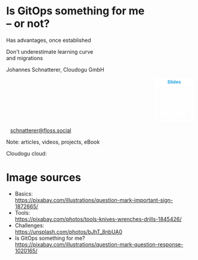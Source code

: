 <!-- .slide: style="color: #5b5a5a" class="floatRight"-->
<!-- .slide: data-background-image="images/question-mark-g8640ed2c2_1920.jpg" data-background-size="45%" data-background-color="white" data-background-position="left" -->

# Is GitOps something for me<br/> – or not? <!-- .element: style="color: #5b5a5a; font-size: 130%"  class="floatRight" -->

<div class="floatRight" >
<p class="fragment"><i class="fas fa-plus"></i> Has advantages, once established </p>
<p class="fragment"><i class="fas fa-minus"></i> Don't underestimate learning curve <br/>and migrations </p>
</div>



<!-- .slide: data-background-image="images/cloudogu-background.jpg"  -->
<!-- .slide: data-background-color="#165D84"  -->
<!-- .slide: id="last" -->
<!-- .slide: style="text-align: center !important;"  -->

<p>Johannes Schnatterer, Cloudogu GmbH</p>

<a href="https://cloudogu.github.io/gitops-talks">
    <!-- Created with https://qrgenerator.org/, with text added manually at the emd -->
    <svg xmlns="http://www.w3.org/2000/svg" xmlns:xlink="http://www.w3.org/1999/xlink" xml:space="preserve" width="20%" viewBox="0 0 990 1155" style="margin-left: 400px">
<g transform="scale(41.25)" fill="#ffffff"><path d="M1.3,28L22.6,28c0.7,0,1.3-0.6,1.3-1.3L24,1.4c0-0.7-0.6-1.3-1.3-1.3L1.4,0C0.7,0,0.1,0.6,0,1.3L0,26.6 C-0.1,27.4,0.5,28,1.3,28z M1,6c0-0.6,0.5-1,1-1L22,5c0.6,0,1,0.5,1,1L23,26c0,0.6-0.5,1-1,1L2,27c-0.6,0-1-0.5-1-1L1,6z"/></g>
    <g transform="translate(0,165)" fill="#ffffff">
<g transform="translate(291,99) scale(4.12)"><rect width="6" height="6"/></g>
        <g transform="translate(315,99) scale(4.12s)"><rect width="6" height="6"/></g>
        <g transform="translate(387,99) scale(4.12)"><rect width="6" height="6"/></g>
        <g transform="translate(459,99) scale(4.12)"><rect width="6" height="6"/></g>
        <g transform="translate(507,99) scale(4.12)"><rect width="6" height="6"/></g>
        <g transform="translate(555,99) scale(4.12)"><rect width="6" height="6"/></g>
        <g transform="translate(579,99) scale(4.12)"><rect width="6" height="6"/></g>
        <g transform="translate(651,99) scale(4.12)"><rect width="6" height="6"/></g>
        <g transform="translate(363,123) scale(4.12)"><rect width="6" height="6"/></g>
        <g transform="translate(387,123) scale(4.12)"><rect width="6" height="6"/></g>
        <g transform="translate(483,123) scale(4.12)"><rect width="6" height="6"/></g>
        <g transform="translate(507,123) scale(4.12)"><rect width="6" height="6"/></g>
        <g transform="translate(603,123) scale(4.12)"><rect width="6" height="6"/></g>
        <g transform="translate(627,123) scale(4.12)"><rect width="6" height="6"/></g>
        <g transform="translate(675,123) scale(4.12)"><rect width="6" height="6"/></g>
        <g transform="translate(315,147) scale(4.12)"><rect width="6" height="6"/></g>
        <g transform="translate(339,147) scale(4.12)"><rect width="6" height="6"/></g>
        <g transform="translate(363,147) scale(4.12)"><rect width="6" height="6"/></g>
        <g transform="translate(387,147) scale(4.12)"><rect width="6" height="6"/></g>
        <g transform="translate(435,147) scale(4.12)"><rect width="6" height="6"/></g>
        <g transform="translate(483,147) scale(4.12)"><rect width="6" height="6"/></g>
        <g transform="translate(507,147) scale(4.12)"><rect width="6" height="6"/></g>
        <g transform="translate(531,147) scale(4.12)"><rect width="6" height="6"/></g>
        <g transform="translate(603,147) scale(4.12)"><rect width="6" height="6"/></g>
        <g transform="translate(315,171) scale(4.12)"><rect width="6" height="6"/></g>
        <g transform="translate(411,171) scale(4.12)"><rect width="6" height="6"/></g>
        <g transform="translate(435,171) scale(4.12)"><rect width="6" height="6"/></g>
        <g transform="translate(483,171) scale(4.12)"><rect width="6" height="6"/></g>
        <g transform="translate(555,171) scale(4.12)"><rect width="6" height="6"/></g>
        <g transform="translate(579,171) scale(4.12)"><rect width="6" height="6"/></g>
        <g transform="translate(627,171) scale(4.12)"><rect width="6" height="6"/></g>
        <g transform="translate(675,171) scale(4.12)"><rect width="6" height="6"/></g>
        <g transform="translate(291,195) scale(4.12)"><rect width="6" height="6"/></g>
        <g transform="translate(363,195) scale(4.12)"><rect width="6" height="6"/></g>
        <g transform="translate(411,195) scale(4.12)"><rect width="6" height="6"/></g>
        <g transform="translate(483,195) scale(4.12)"><rect width="6" height="6"/></g>
        <g transform="translate(531,195) scale(4.12)"><rect width="6" height="6"/></g>
        <g transform="translate(651,195) scale(4.12)"><rect width="6" height="6"/></g>
        <g transform="translate(291,219) scale(4.12)"><rect width="6" height="6"/></g>
        <g transform="translate(363,219) scale(4.12)"><rect width="6" height="6"/></g>
        <g transform="translate(387,219) scale(4.12)"><rect width="6" height="6"/></g>
        <g transform="translate(459,219) scale(4.12)"><rect width="6" height="6"/></g>
        <g transform="translate(579,219) scale(4.12)"><rect width="6" height="6"/></g>
        <g transform="translate(627,219) scale(4.12)"><rect width="6" height="6"/></g>
        <g transform="translate(291,243) scale(4.12)"><rect width="6" height="6"/></g>
        <g transform="translate(339,243) scale(4.12)"><rect width="6" height="6"/></g>
        <g transform="translate(387,243) scale(4.12)"><rect width="6" height="6"/></g>
        <g transform="translate(435,243) scale(4.12)"><rect width="6" height="6"/></g>
        <g transform="translate(483,243) scale(4.12)"><rect width="6" height="6"/></g>
        <g transform="translate(531,243) scale(4.12)"><rect width="6" height="6"/></g>
        <g transform="translate(579,243) scale(4.12)"><rect width="6" height="6"/></g>
        <g transform="translate(627,243) scale(4.12)"><rect width="6" height="6"/></g>
        <g transform="translate(675,243) scale(4.12)"><rect width="6" height="6"/></g>
        <g transform="translate(315,267) scale(4.12)"><rect width="6" height="6"/></g>
        <g transform="translate(363,267) scale(4.12)"><rect width="6" height="6"/></g>
        <g transform="translate(411,267) scale(4.12)"><rect width="6" height="6"/></g>
        <g transform="translate(435,267) scale(4.12)"><rect width="6" height="6"/></g>
        <g transform="translate(459,267) scale(4.12)"><rect width="6" height="6"/></g>
        <g transform="translate(483,267) scale(4.12)"><rect width="6" height="6"/></g>
        <g transform="translate(603,267) scale(4.12)"><rect width="6" height="6"/></g>
        <g transform="translate(627,267) scale(4.12)"><rect width="6" height="6"/></g>
        <g transform="translate(675,267) scale(4.12)"><rect width="6" height="6"/></g>
        <g transform="translate(123,291) scale(4.12)"><rect width="6" height="6"/></g>
        <g transform="translate(147,291) scale(4.12)"><rect width="6" height="6"/></g>
        <g transform="translate(171,291) scale(4.12)"><rect width="6" height="6"/></g>
        <g transform="translate(195,291) scale(4.12)"><rect width="6" height="6"/></g>
        <g transform="translate(219,291) scale(4.12)"><rect width="6" height="6"/></g>
        <g transform="translate(243,291) scale(4.12)"><rect width="6" height="6"/></g>
        <g transform="translate(267,291) scale(4.12)"><rect width="6" height="6"/></g>
        <g transform="translate(315,291) scale(4.12)"><rect width="6" height="6"/></g>
        <g transform="translate(387,291) scale(4.12)"><rect width="6" height="6"/></g>
        <g transform="translate(411,291) scale(4.12)"><rect width="6" height="6"/></g>
        <g transform="translate(435,291) scale(4.12)"><rect width="6" height="6"/></g>
        <g transform="translate(483,291) scale(4.12)"><rect width="6" height="6"/></g>
        <g transform="translate(507,291) scale(4.12)"><rect width="6" height="6"/></g>
        <g transform="translate(627,291) scale(4.12)"><rect width="6" height="6"/></g>
        <g transform="translate(675,291) scale(4.12)"><rect width="6" height="6"/></g>
        <g transform="translate(747,291) scale(4.12)"><rect width="6" height="6"/></g>
        <g transform="translate(771,291) scale(4.12)"><rect width="6" height="6"/></g>
        <g transform="translate(867,291) scale(4.12)"><rect width="6" height="6"/></g>
        <g transform="translate(123,315) scale(4.12)"><rect width="6" height="6"/></g>
        <g transform="translate(195,315) scale(4.12)"><rect width="6" height="6"/></g>
        <g transform="translate(267,315) scale(4.12)"><rect width="6" height="6"/></g>
        <g transform="translate(339,315) scale(4.12)"><rect width="6" height="6"/></g>
        <g transform="translate(459,315) scale(4.12)"><rect width="6" height="6"/></g>
        <g transform="translate(483,315) scale(4.12)"><rect width="6" height="6"/></g>
        <g transform="translate(531,315) scale(4.12)"><rect width="6" height="6"/></g>
        <g transform="translate(555,315) scale(4.12)"><rect width="6" height="6"/></g>
        <g transform="translate(579,315) scale(4.12)"><rect width="6" height="6"/></g>
        <g transform="translate(651,315) scale(4.12)"><rect width="6" height="6"/></g>
        <g transform="translate(723,315) scale(4.12)"><rect width="6" height="6"/></g>
        <g transform="translate(747,315) scale(4.12)"><rect width="6" height="6"/></g>
        <g transform="translate(795,315) scale(4.12)"><rect width="6" height="6"/></g>
        <g transform="translate(819,315) scale(4.12)"><rect width="6" height="6"/></g>
        <g transform="translate(867,315) scale(4.12)"><rect width="6" height="6"/></g>
        <g transform="translate(123,339) scale(4.12)"><rect width="6" height="6"/></g>
        <g transform="translate(243,339) scale(4.12)"><rect width="6" height="6"/></g>
        <g transform="translate(267,339) scale(4.12)"><rect width="6" height="6"/></g>
        <g transform="translate(291,339) scale(4.12)"><rect width="6" height="6"/></g>
        <g transform="translate(315,339) scale(4.12)"><rect width="6" height="6"/></g>
        <g transform="translate(363,339) scale(4.12)"><rect width="6" height="6"/></g>
        <g transform="translate(387,339) scale(4.12)"><rect width="6" height="6"/></g>
        <g transform="translate(411,339) scale(4.12)"><rect width="6" height="6"/></g>
        <g transform="translate(483,339) scale(4.12)"><rect width="6" height="6"/></g>
        <g transform="translate(531,339) scale(4.12)"><rect width="6" height="6"/></g>
        <g transform="translate(699,339) scale(4.12)"><rect width="6" height="6"/></g>
        <g transform="translate(723,339) scale(4.12)"><rect width="6" height="6"/></g>
        <g transform="translate(771,339) scale(4.12)"><rect width="6" height="6"/></g>
        <g transform="translate(819,339) scale(4.12)"><rect width="6" height="6"/></g>
        <g transform="translate(843,339) scale(4.12)"><rect width="6" height="6"/></g>
        <g transform="translate(99,363) scale(4.12)"><rect width="6" height="6"/></g>
        <g transform="translate(123,363) scale(4.12)"><rect width="6" height="6"/></g>
        <g transform="translate(147,363) scale(4.12)"><rect width="6" height="6"/></g>
        <g transform="translate(171,363) scale(4.12)"><rect width="6" height="6"/></g>
        <g transform="translate(195,363) scale(4.12)"><rect width="6" height="6"/></g>
        <g transform="translate(363,363) scale(4.12)"><rect width="6" height="6"/></g>
        <g transform="translate(387,363) scale(4.12)"><rect width="6" height="6"/></g>
        <g transform="translate(435,363) scale(4.12)"><rect width="6" height="6"/></g>
        <g transform="translate(483,363) scale(4.12)"><rect width="6" height="6"/></g>
        <g transform="translate(579,363) scale(4.12)"><rect width="6" height="6"/></g>
        <g transform="translate(603,363) scale(4.12)"><rect width="6" height="6"/></g>
        <g transform="translate(627,363) scale(4.12)"><rect width="6" height="6"/></g>
        <g transform="translate(699,363) scale(4.12)"><rect width="6" height="6"/></g>
        <g transform="translate(723,363) scale(4.12)"><rect width="6" height="6"/></g>
        <g transform="translate(771,363) scale(4.12)"><rect width="6" height="6"/></g>
        <g transform="translate(795,363) scale(4.12)"><rect width="6" height="6"/></g>
        <g transform="translate(819,363) scale(4.12)"><rect width="6" height="6"/></g>
        <g transform="translate(843,363) scale(4.12)"><rect width="6" height="6"/></g>
        <g transform="translate(99,387) scale(4.12)"><rect width="6" height="6"/></g>
        <g transform="translate(243,387) scale(4.12)"><rect width="6" height="6"/></g>
        <g transform="translate(267,387) scale(4.12)"><rect width="6" height="6"/></g>
        <g transform="translate(339,387) scale(4.12)"><rect width="6" height="6"/></g>
        <g transform="translate(387,387) scale(4.12)"><rect width="6" height="6"/></g>
        <g transform="translate(531,387) scale(4.12)"><rect width="6" height="6"/></g>
        <g transform="translate(627,387) scale(4.12)"><rect width="6" height="6"/></g>
        <g transform="translate(675,387) scale(4.12)"><rect width="6" height="6"/></g>
        <g transform="translate(699,387) scale(4.12)"><rect width="6" height="6"/></g>
        <g transform="translate(747,387) scale(4.12)"><rect width="6" height="6"/></g>
        <g transform="translate(771,387) scale(4.12)"><rect width="6" height="6"/></g>
        <g transform="translate(795,387) scale(4.12)"><rect width="6" height="6"/></g>
        <g transform="translate(867,387) scale(4.12)"><rect width="6" height="6"/></g>
        <g transform="translate(147,411) scale(4.12)"><rect width="6" height="6"/></g>
        <g transform="translate(171,411) scale(4.12)"><rect width="6" height="6"/></g>
        <g transform="translate(267,411) scale(4.12)"><rect width="6" height="6"/></g>
        <g transform="translate(291,411) scale(4.12)"><rect width="6" height="6"/></g>
        <g transform="translate(339,411) scale(4.12)"><rect width="6" height="6"/></g>
        <g transform="translate(387,411) scale(4.12)"><rect width="6" height="6"/></g>
        <g transform="translate(411,411) scale(4.12)"><rect width="6" height="6"/></g>
        <g transform="translate(507,411) scale(4.12)"><rect width="6" height="6"/></g>
        <g transform="translate(579,411) scale(4.12)"><rect width="6" height="6"/></g>
        <g transform="translate(603,411) scale(4.12)"><rect width="6" height="6"/></g>
        <g transform="translate(627,411) scale(4.12)"><rect width="6" height="6"/></g>
        <g transform="translate(651,411) scale(4.12)"><rect width="6" height="6"/></g>
        <g transform="translate(699,411) scale(4.12)"><rect width="6" height="6"/></g>
        <g transform="translate(723,411) scale(4.12)"><rect width="6" height="6"/></g>
        <g transform="translate(795,411) scale(4.12)"><rect width="6" height="6"/></g>
        <g transform="translate(843,411) scale(4.12)"><rect width="6" height="6"/></g>
        <g transform="translate(867,411) scale(4.12)"><rect width="6" height="6"/></g>
        <g transform="translate(171,435) scale(4.12)"><rect width="6" height="6"/></g>
        <g transform="translate(195,435) scale(4.12)"><rect width="6" height="6"/></g>
        <g transform="translate(219,435) scale(4.12)"><rect width="6" height="6"/></g>
        <g transform="translate(243,435) scale(4.12)"><rect width="6" height="6"/></g>
        <g transform="translate(267,435) scale(4.12)"><rect width="6" height="6"/></g>
        <g transform="translate(291,435) scale(4.12)"><rect width="6" height="6"/></g>
        <g transform="translate(315,435) scale(4.12)"><rect width="6" height="6"/></g>
        <g transform="translate(363,435) scale(4.12)"><rect width="6" height="6"/></g>
        <g transform="translate(387,435) scale(4.12)"><rect width="6" height="6"/></g>
        <g transform="translate(411,435) scale(4.12)"><rect width="6" height="6"/></g>
        <g transform="translate(435,435) scale(4.12)"><rect width="6" height="6"/></g>
        <g transform="translate(459,435) scale(4.12)"><rect width="6" height="6"/></g>
        <g transform="translate(555,435) scale(4.12)"><rect width="6" height="6"/></g>
        <g transform="translate(627,435) scale(4.12)"><rect width="6" height="6"/></g>
        <g transform="translate(675,435) scale(4.12)"><rect width="6" height="6"/></g>
        <g transform="translate(699,435) scale(4.12)"><rect width="6" height="6"/></g>
        <g transform="translate(723,435) scale(4.12)"><rect width="6" height="6"/></g>
        <g transform="translate(747,435) scale(4.12)"><rect width="6" height="6"/></g>
        <g transform="translate(795,435) scale(4.12)"><rect width="6" height="6"/></g>
        <g transform="translate(843,435) scale(4.12)"><rect width="6" height="6"/></g>
        <g transform="translate(147,459) scale(4.12)"><rect width="6" height="6"/></g>
        <g transform="translate(291,459) scale(4.12)"><rect width="6" height="6"/></g>
        <g transform="translate(339,459) scale(4.12)"><rect width="6" height="6"/></g>
        <g transform="translate(459,459) scale(4.12)"><rect width="6" height="6"/></g>
        <g transform="translate(507,459) scale(4.12)"><rect width="6" height="6"/></g>
        <g transform="translate(531,459) scale(4.12)"><rect width="6" height="6"/></g>
        <g transform="translate(555,459) scale(4.12)"><rect width="6" height="6"/></g>
        <g transform="translate(579,459) scale(4.12)"><rect width="6" height="6"/></g>
        <g transform="translate(603,459) scale(4.12)"><rect width="6" height="6"/></g>
        <g transform="translate(627,459) scale(4.12)"><rect width="6" height="6"/></g>
        <g transform="translate(699,459) scale(4.12)"><rect width="6" height="6"/></g>
        <g transform="translate(723,459) scale(4.12)"><rect width="6" height="6"/></g>
        <g transform="translate(819,459) scale(4.12)"><rect width="6" height="6"/></g>
        <g transform="translate(99,483) scale(4.12)"><rect width="6" height="6"/></g>
        <g transform="translate(123,483) scale(4.12)"><rect width="6" height="6"/></g>
        <g transform="translate(147,483) scale(4.12)"><rect width="6" height="6"/></g>
        <g transform="translate(171,483) scale(4.12)"><rect width="6" height="6"/></g>
        <g transform="translate(243,483) scale(4.12)"><rect width="6" height="6"/></g>
        <g transform="translate(267,483) scale(4.12)"><rect width="6" height="6"/></g>
        <g transform="translate(291,483) scale(4.12)"><rect width="6" height="6"/></g>
        <g transform="translate(435,483) scale(4.12)"><rect width="6" height="6"/></g>
        <g transform="translate(507,483) scale(4.12)"><rect width="6" height="6"/></g>
        <g transform="translate(531,483) scale(4.12)"><rect width="6" height="6"/></g>
        <g transform="translate(555,483) scale(4.12)"><rect width="6" height="6"/></g>
        <g transform="translate(579,483) scale(4.12)"><rect width="6" height="6"/></g>
        <g transform="translate(627,483) scale(4.12)"><rect width="6" height="6"/></g>
        <g transform="translate(699,483) scale(4.12)"><rect width="6" height="6"/></g>
        <g transform="translate(747,483) scale(4.12)"><rect width="6" height="6"/></g>
        <g transform="translate(771,483) scale(4.12)"><rect width="6" height="6"/></g>
        <g transform="translate(867,483) scale(4.12)"><rect width="6" height="6"/></g>
        <g transform="translate(123,507) scale(4.12)"><rect width="6" height="6"/></g>
        <g transform="translate(267,507) scale(4.12)"><rect width="6" height="6"/></g>
        <g transform="translate(291,507) scale(4.12)"><rect width="6" height="6"/></g>
        <g transform="translate(315,507) scale(4.12)"><rect width="6" height="6"/></g>
        <g transform="translate(339,507) scale(4.12)"><rect width="6" height="6"/></g>
        <g transform="translate(387,507) scale(4.12)"><rect width="6" height="6"/></g>
        <g transform="translate(411,507) scale(4.12)"><rect width="6" height="6"/></g>
        <g transform="translate(435,507) scale(4.12)"><rect width="6" height="6"/></g>
        <g transform="translate(459,507) scale(4.12)"><rect width="6" height="6"/></g>
        <g transform="translate(555,507) scale(4.12)"><rect width="6" height="6"/></g>
        <g transform="translate(579,507) scale(4.12)"><rect width="6" height="6"/></g>
        <g transform="translate(603,507) scale(4.12)"><rect width="6" height="6"/></g>
        <g transform="translate(627,507) scale(4.12)"><rect width="6" height="6"/></g>
        <g transform="translate(651,507) scale(4.12)"><rect width="6" height="6"/></g>
        <g transform="translate(723,507) scale(4.12)"><rect width="6" height="6"/></g>
        <g transform="translate(747,507) scale(4.12)"><rect width="6" height="6"/></g>
        <g transform="translate(795,507) scale(4.12)"><rect width="6" height="6"/></g>
        <g transform="translate(819,507) scale(4.12)"><rect width="6" height="6"/></g>
        <g transform="translate(867,507) scale(4.12)"><rect width="6" height="6"/></g>
        <g transform="translate(171,531) scale(4.12)"><rect width="6" height="6"/></g>
        <g transform="translate(219,531) scale(4.12)"><rect width="6" height="6"/></g>
        <g transform="translate(243,531) scale(4.12)"><rect width="6" height="6"/></g>
        <g transform="translate(267,531) scale(4.12)"><rect width="6" height="6"/></g>
        <g transform="translate(291,531) scale(4.12)"><rect width="6" height="6"/></g>
        <g transform="translate(315,531) scale(4.12)"><rect width="6" height="6"/></g>
        <g transform="translate(339,531) scale(4.12)"><rect width="6" height="6"/></g>
        <g transform="translate(363,531) scale(4.12)"><rect width="6" height="6"/></g>
        <g transform="translate(387,531) scale(4.12)"><rect width="6" height="6"/></g>
        <g transform="translate(435,531) scale(4.12)"><rect width="6" height="6"/></g>
        <g transform="translate(459,531) scale(4.12)"><rect width="6" height="6"/></g>
        <g transform="translate(483,531) scale(4.12)"><rect width="6" height="6"/></g>
        <g transform="translate(531,531) scale(4.12)"><rect width="6" height="6"/></g>
        <g transform="translate(579,531) scale(4.12)"><rect width="6" height="6"/></g>
        <g transform="translate(747,531) scale(4.12)"><rect width="6" height="6"/></g>
        <g transform="translate(771,531) scale(4.12)"><rect width="6" height="6"/></g>
        <g transform="translate(819,531) scale(4.12)"><rect width="6" height="6"/></g>
        <g transform="translate(843,531) scale(4.12)"><rect width="6" height="6"/></g>
        <g transform="translate(123,555) scale(4.12)"><rect width="6" height="6"/></g>
        <g transform="translate(267,555) scale(4.12)"><rect width="6" height="6"/></g>
        <g transform="translate(315,555) scale(4.12)"><rect width="6" height="6"/></g>
        <g transform="translate(339,555) scale(4.12)"><rect width="6" height="6"/></g>
        <g transform="translate(363,555) scale(4.12)"><rect width="6" height="6"/></g>
        <g transform="translate(387,555) scale(4.12)"><rect width="6" height="6"/></g>
        <g transform="translate(411,555) scale(4.12)"><rect width="6" height="6"/></g>
        <g transform="translate(459,555) scale(4.12)"><rect width="6" height="6"/></g>
        <g transform="translate(531,555) scale(4.12)"><rect width="6" height="6"/></g>
        <g transform="translate(603,555) scale(4.12)"><rect width="6" height="6"/></g>
        <g transform="translate(627,555) scale(4.12)"><rect width="6" height="6"/></g>
        <g transform="translate(651,555) scale(4.12)"><rect width="6" height="6"/></g>
        <g transform="translate(747,555) scale(4.12)"><rect width="6" height="6"/></g>
        <g transform="translate(771,555) scale(4.12)"><rect width="6" height="6"/></g>
        <g transform="translate(795,555) scale(4.12)"><rect width="6" height="6"/></g>
        <g transform="translate(819,555) scale(4.12)"><rect width="6" height="6"/></g>
        <g transform="translate(867,555) scale(4.12)"><rect width="6" height="6"/></g>
        <g transform="translate(123,579) scale(4.12)"><rect width="6" height="6"/></g>
        <g transform="translate(219,579) scale(4.12)"><rect width="6" height="6"/></g>
        <g transform="translate(243,579) scale(4.12)"><rect width="6" height="6"/></g>
        <g transform="translate(267,579) scale(4.12)"><rect width="6" height="6"/></g>
        <g transform="translate(363,579) scale(4.12)"><rect width="6" height="6"/></g>
        <g transform="translate(387,579) scale(4.12)"><rect width="6" height="6"/></g>
        <g transform="translate(411,579) scale(4.12)"><rect width="6" height="6"/></g>
        <g transform="translate(435,579) scale(4.12)"><rect width="6" height="6"/></g>
        <g transform="translate(483,579) scale(4.12)"><rect width="6" height="6"/></g>
        <g transform="translate(507,579) scale(4.12)"><rect width="6" height="6"/></g>
        <g transform="translate(531,579) scale(4.12)"><rect width="6" height="6"/></g>
        <g transform="translate(555,579) scale(4.12)"><rect width="6" height="6"/></g>
        <g transform="translate(579,579) scale(4.12)"><rect width="6" height="6"/></g>
        <g transform="translate(651,579) scale(4.12)"><rect width="6" height="6"/></g>
        <g transform="translate(699,579) scale(4.12)"><rect width="6" height="6"/></g>
        <g transform="translate(771,579) scale(4.12)"><rect width="6" height="6"/></g>
        <g transform="translate(795,579) scale(4.12)"><rect width="6" height="6"/></g>
        <g transform="translate(843,579) scale(4.12)"><rect width="6" height="6"/></g>
        <g transform="translate(867,579) scale(4.12)"><rect width="6" height="6"/></g>
        <g transform="translate(99,603) scale(4.12)"><rect width="6" height="6"/></g>
        <g transform="translate(147,603) scale(4.12)"><rect width="6" height="6"/></g>
        <g transform="translate(171,603) scale(4.12)"><rect width="6" height="6"/></g>
        <g transform="translate(195,603) scale(4.12)"><rect width="6" height="6"/></g>
        <g transform="translate(267,603) scale(4.12)"><rect width="6" height="6"/></g>
        <g transform="translate(291,603) scale(4.12)"><rect width="6" height="6"/></g>
        <g transform="translate(339,603) scale(4.12)"><rect width="6" height="6"/></g>
        <g transform="translate(363,603) scale(4.12)"><rect width="6" height="6"/></g>
        <g transform="translate(387,603) scale(4.12)"><rect width="6" height="6"/></g>
        <g transform="translate(411,603) scale(4.12)"><rect width="6" height="6"/></g>
        <g transform="translate(483,603) scale(4.12)"><rect width="6" height="6"/></g>
        <g transform="translate(603,603) scale(4.12)"><rect width="6" height="6"/></g>
        <g transform="translate(651,603) scale(4.12)"><rect width="6" height="6"/></g>
        <g transform="translate(699,603) scale(4.12)"><rect width="6" height="6"/></g>
        <g transform="translate(723,603) scale(4.12)"><rect width="6" height="6"/></g>
        <g transform="translate(795,603) scale(4.12)"><rect width="6" height="6"/></g>
        <g transform="translate(867,603) scale(4.12)"><rect width="6" height="6"/></g>
        <g transform="translate(99,627) scale(4.12)"><rect width="6" height="6"/></g>
        <g transform="translate(147,627) scale(4.12)"><rect width="6" height="6"/></g>
        <g transform="translate(171,627) scale(4.12)"><rect width="6" height="6"/></g>
        <g transform="translate(243,627) scale(4.12)"><rect width="6" height="6"/></g>
        <g transform="translate(267,627) scale(4.12)"><rect width="6" height="6"/></g>
        <g transform="translate(339,627) scale(4.12)"><rect width="6" height="6"/></g>
        <g transform="translate(363,627) scale(4.12)"><rect width="6" height="6"/></g>
        <g transform="translate(387,627) scale(4.12)"><rect width="6" height="6"/></g>
        <g transform="translate(411,627) scale(4.12)"><rect width="6" height="6"/></g>
        <g transform="translate(507,627) scale(4.12)"><rect width="6" height="6"/></g>
        <g transform="translate(531,627) scale(4.12)"><rect width="6" height="6"/></g>
        <g transform="translate(579,627) scale(4.12)"><rect width="6" height="6"/></g>
        <g transform="translate(603,627) scale(4.12)"><rect width="6" height="6"/></g>
        <g transform="translate(627,627) scale(4.12)"><rect width="6" height="6"/></g>
        <g transform="translate(795,627) scale(4.12)"><rect width="6" height="6"/></g>
        <g transform="translate(843,627) scale(4.12)"><rect width="6" height="6"/></g>
        <g transform="translate(99,651) scale(4.12)"><rect width="6" height="6"/></g>
        <g transform="translate(147,651) scale(4.12)"><rect width="6" height="6"/></g>
        <g transform="translate(171,651) scale(4.12)"><rect width="6" height="6"/></g>
        <g transform="translate(195,651) scale(4.12)"><rect width="6" height="6"/></g>
        <g transform="translate(267,651) scale(4.12)"><rect width="6" height="6"/></g>
        <g transform="translate(315,651) scale(4.12)"><rect width="6" height="6"/></g>
        <g transform="translate(339,651) scale(4.12)"><rect width="6" height="6"/></g>
        <g transform="translate(411,651) scale(4.12)"><rect width="6" height="6"/></g>
        <g transform="translate(459,651) scale(4.12)"><rect width="6" height="6"/></g>
        <g transform="translate(507,651) scale(4.12)"><rect width="6" height="6"/></g>
        <g transform="translate(603,651) scale(4.12)"><rect width="6" height="6"/></g>
        <g transform="translate(627,651) scale(4.12)"><rect width="6" height="6"/></g>
        <g transform="translate(699,651) scale(4.12)"><rect width="6" height="6"/></g>
        <g transform="translate(723,651) scale(4.12)"><rect width="6" height="6"/></g>
        <g transform="translate(747,651) scale(4.12)"><rect width="6" height="6"/></g>
        <g transform="translate(771,651) scale(4.12)"><rect width="6" height="6"/></g>
        <g transform="translate(795,651) scale(4.12)"><rect width="6" height="6"/></g>
        <g transform="translate(819,651) scale(4.12)"><rect width="6" height="6"/></g>
        <g transform="translate(99,675) scale(4.12)"><rect width="6" height="6"/></g>
        <g transform="translate(195,675) scale(4.12)"><rect width="6" height="6"/></g>
        <g transform="translate(243,675) scale(4.12)"><rect width="6" height="6"/></g>
        <g transform="translate(291,675) scale(4.12)"><rect width="6" height="6"/></g>
        <g transform="translate(315,675) scale(4.12)"><rect width="6" height="6"/></g>
        <g transform="translate(363,675) scale(4.12)"><rect width="6" height="6"/></g>
        <g transform="translate(411,675) scale(4.12)"><rect width="6" height="6"/></g>
        <g transform="translate(507,675) scale(4.12)"><rect width="6" height="6"/></g>
        <g transform="translate(651,675) scale(4.12)"><rect width="6" height="6"/></g>
        <g transform="translate(675,675) scale(4.12)"><rect width="6" height="6"/></g>
        <g transform="translate(699,675) scale(4.12)"><rect width="6" height="6"/></g>
        <g transform="translate(723,675) scale(4.12)"><rect width="6" height="6"/></g>
        <g transform="translate(747,675) scale(4.12)"><rect width="6" height="6"/></g>
        <g transform="translate(771,675) scale(4.12)"><rect width="6" height="6"/></g>
        <g transform="translate(867,675) scale(4.12)"><rect width="6" height="6"/></g>
        <g transform="translate(291,699) scale(4.12)"><rect width="6" height="6"/></g>
        <g transform="translate(339,699) scale(4.12)"><rect width="6" height="6"/></g>
        <g transform="translate(363,699) scale(4.12)"><rect width="6" height="6"/></g>
        <g transform="translate(411,699) scale(4.12)"><rect width="6" height="6"/></g>
        <g transform="translate(435,699) scale(4.12)"><rect width="6" height="6"/></g>
        <g transform="translate(459,699) scale(4.12)"><rect width="6" height="6"/></g>
        <g transform="translate(507,699) scale(4.12)"><rect width="6" height="6"/></g>
        <g transform="translate(531,699) scale(4.12)"><rect width="6" height="6"/></g>
        <g transform="translate(555,699) scale(4.12)"><rect width="6" height="6"/></g>
        <g transform="translate(579,699) scale(4.12)"><rect width="6" height="6"/></g>
        <g transform="translate(675,699) scale(4.12)"><rect width="6" height="6"/></g>
        <g transform="translate(771,699) scale(4.12)"><rect width="6" height="6"/></g>
        <g transform="translate(819,699) scale(4.12)"><rect width="6" height="6"/></g>
        <g transform="translate(867,699) scale(4.12)"><rect width="6" height="6"/></g>
        <g transform="translate(291,723) scale(4.12)"><rect width="6" height="6"/></g>
        <g transform="translate(315,723) scale(4.12)"><rect width="6" height="6"/></g>
        <g transform="translate(411,723) scale(4.12)"><rect width="6" height="6"/></g>
        <g transform="translate(483,723) scale(4.12)"><rect width="6" height="6"/></g>
        <g transform="translate(531,723) scale(4.12)"><rect width="6" height="6"/></g>
        <g transform="translate(579,723) scale(4.12)"><rect width="6" height="6"/></g>
        <g transform="translate(627,723) scale(4.12)"><rect width="6" height="6"/></g>
        <g transform="translate(651,723) scale(4.12)"><rect width="6" height="6"/></g>
        <g transform="translate(675,723) scale(4.12)"><rect width="6" height="6"/></g>
        <g transform="translate(723,723) scale(4.12)"><rect width="6" height="6"/></g>
        <g transform="translate(771,723) scale(4.12)"><rect width="6" height="6"/></g>
        <g transform="translate(819,723) scale(4.12)"><rect width="6" height="6"/></g>
        <g transform="translate(291,747) scale(4.12)"><rect width="6" height="6"/></g>
        <g transform="translate(315,747) scale(4.12)"><rect width="6" height="6"/></g>
        <g transform="translate(363,747) scale(4.12)"><rect width="6" height="6"/></g>
        <g transform="translate(387,747) scale(4.12)"><rect width="6" height="6"/></g>
        <g transform="translate(411,747) scale(4.12)"><rect width="6" height="6"/></g>
        <g transform="translate(435,747) scale(4.12)"><rect width="6" height="6"/></g>
        <g transform="translate(507,747) scale(4.12)"><rect width="6" height="6"/></g>
        <g transform="translate(555,747) scale(4.12)"><rect width="6" height="6"/></g>
        <g transform="translate(579,747) scale(4.12)"><rect width="6" height="6"/></g>
        <g transform="translate(603,747) scale(4.12)"><rect width="6" height="6"/></g>
        <g transform="translate(627,747) scale(4.12)"><rect width="6" height="6"/></g>
        <g transform="translate(651,747) scale(4.12)"><rect width="6" height="6"/></g>
        <g transform="translate(675,747) scale(4.12)"><rect width="6" height="6"/></g>
        <g transform="translate(771,747) scale(4.12)"><rect width="6" height="6"/></g>
        <g transform="translate(795,747) scale(4.12)"><rect width="6" height="6"/></g>
        <g transform="translate(819,747) scale(4.12)"><rect width="6" height="6"/></g>
        <g transform="translate(867,747) scale(4.12)"><rect width="6" height="6"/></g>
        <g transform="translate(291,771) scale(4.12)"><rect width="6" height="6"/></g>
        <g transform="translate(315,771) scale(4.12)"><rect width="6" height="6"/></g>
        <g transform="translate(339,771) scale(4.12)"><rect width="6" height="6"/></g>
        <g transform="translate(363,771) scale(4.12)"><rect width="6" height="6"/></g>
        <g transform="translate(387,771) scale(4.12)"><rect width="6" height="6"/></g>
        <g transform="translate(411,771) scale(4.12)"><rect width="6" height="6"/></g>
        <g transform="translate(459,771) scale(4.12)"><rect width="6" height="6"/></g>
        <g transform="translate(507,771) scale(4.12)"><rect width="6" height="6"/></g>
        <g transform="translate(603,771) scale(4.12)"><rect width="6" height="6"/></g>
        <g transform="translate(675,771) scale(4.12)"><rect width="6" height="6"/></g>
        <g transform="translate(699,771) scale(4.12)"><rect width="6" height="6"/></g>
        <g transform="translate(723,771) scale(4.12)"><rect width="6" height="6"/></g>
        <g transform="translate(747,771) scale(4.12)"><rect width="6" height="6"/></g>
        <g transform="translate(771,771) scale(4.12)"><rect width="6" height="6"/></g>
        <g transform="translate(795,771) scale(4.12)"><rect width="6" height="6"/></g>
        <g transform="translate(291,795) scale(4.12)"><rect width="6" height="6"/></g>
        <g transform="translate(315,795) scale(4.12)"><rect width="6" height="6"/></g>
        <g transform="translate(339,795) scale(4.12)"><rect width="6" height="6"/></g>
        <g transform="translate(411,795) scale(4.12)"><rect width="6" height="6"/></g>
        <g transform="translate(459,795) scale(4.12)"><rect width="6" height="6"/></g>
        <g transform="translate(483,795) scale(4.12)"><rect width="6" height="6"/></g>
        <g transform="translate(579,795) scale(4.12)"><rect width="6" height="6"/></g>
        <g transform="translate(675,795) scale(4.12)"><rect width="6" height="6"/></g>
        <g transform="translate(699,795) scale(4.12)"><rect width="6" height="6"/></g>
        <g transform="translate(771,795) scale(4.12)"><rect width="6" height="6"/></g>
        <g transform="translate(795,795) scale(4.12)"><rect width="6" height="6"/></g>
        <g transform="translate(819,795) scale(4.12)"><rect width="6" height="6"/></g>
        <g transform="translate(867,795) scale(4.12)"><rect width="6" height="6"/></g>
        <g transform="translate(291,819) scale(4.12)"><rect width="6" height="6"/></g>
        <g transform="translate(363,819) scale(4.12)"><rect width="6" height="6"/></g>
        <g transform="translate(387,819) scale(4.12)"><rect width="6" height="6"/></g>
        <g transform="translate(507,819) scale(4.12)"><rect width="6" height="6"/></g>
        <g transform="translate(555,819) scale(4.12)"><rect width="6" height="6"/></g>
        <g transform="translate(627,819) scale(4.12)"><rect width="6" height="6"/></g>
        <g transform="translate(651,819) scale(4.12)"><rect width="6" height="6"/></g>
        <g transform="translate(723,819) scale(4.12)"><rect width="6" height="6"/></g>
        <g transform="translate(747,819) scale(4.12)"><rect width="6" height="6"/></g>
        <g transform="translate(795,819) scale(4.12)"><rect width="6" height="6"/></g>
        <g transform="translate(291,843) scale(4.12)"><rect width="6" height="6"/></g>
        <g transform="translate(315,843) scale(4.12)"><rect width="6" height="6"/></g>
        <g transform="translate(387,843) scale(4.12)"><rect width="6" height="6"/></g>
        <g transform="translate(411,843) scale(4.12)"><rect width="6" height="6"/></g>
        <g transform="translate(459,843) scale(4.12)"><rect width="6" height="6"/></g>
        <g transform="translate(483,843) scale(4.12)"><rect width="6" height="6"/></g>
        <g transform="translate(531,843) scale(4.12)"><rect width="6" height="6"/></g>
        <g transform="translate(555,843) scale(4.12)"><rect width="6" height="6"/></g>
        <g transform="translate(579,843) scale(4.12)"><rect width="6" height="6"/></g>
        <g transform="translate(603,843) scale(4.12)"><rect width="6" height="6"/></g>
        <g transform="translate(771,843) scale(4.12)"><rect width="6" height="6"/></g>
        <g transform="translate(795,843) scale(4.12)"><rect width="6" height="6"/></g>
        <g transform="translate(819,843) scale(4.12)"><rect width="6" height="6"/></g>
        <g transform="translate(315,867) scale(4.12)"><rect width="6" height="6"/></g>
        <g transform="translate(411,867) scale(4.12)"><rect width="6" height="6"/></g>
        <g transform="translate(435,867) scale(4.12)"><rect width="6" height="6"/></g>
        <g transform="translate(531,867) scale(4.12)"><rect width="6" height="6"/></g>
        <g transform="translate(555,867) scale(4.12)"><rect width="6" height="6"/></g>
        <g transform="translate(627,867) scale(4.12)"><rect width="6" height="6"/></g>
        <g transform="translate(675,867) scale(4.12)"><rect width="6" height="6"/></g>
        <g transform="translate(699,867) scale(4.12)"><rect width="6" height="6"/></g>
        <g transform="translate(723,867) scale(4.12)"><rect width="6" height="6"/></g>
        <g transform="translate(747,867) scale(4.12)"><rect width="6" height="6"/></g>
        <g transform="translate(843,867) scale(4.12)"><rect width="6" height="6"/></g>
        <g transform="translate(99,99)"><g transform="scale(12)"><path d="M14,0H4.4C2,0,0,2,0,4.4V14h14V0z M2,12V4.8C2,3.3,3.3,2,4.8,2H12v10H2z"/></g></g>
        <g transform="translate(723,99)"><g transform="scale(12) rotate(90 7 7)"><path d="M14,0H4.4C2,0,0,2,0,4.4V14h14V0z M2,12V4.8C2,3.3,3.3,2,4.8,2H12v10H2z"/></g></g>
        <g transform="translate(99,723)"><g transform="scale(12) rotate(-90 7 7)"><path d="M14,0H4.4C2,0,0,2,0,4.4V14h14V0z M2,12V4.8C2,3.3,3.3,2,4.8,2H12v10H2z"/></g></g>
        <g transform="translate(147,147)"><g transform="scale(12)"><rect width="6" height="6"/></g></g>
        <g transform="translate(771,147)"><g transform="scale(12)"><rect width="6" height="6"/></g></g>
        <g transform="translate(147,771)"><g transform="scale(12)"><rect width="6" height="6"/></g></g>
</g>
    <text
            x="50%"
            y="150"
            alignment-baseline="middle"
            text-anchor="middle"
            style="font-size:120px;fill:#23a3dd;font-weight:bold;">
    <tspan>Slides</tspan>
  </text>
</svg>
</a>


<br/>

<a href='https://floss.social/@schnatterer' style="font-size:80%" class="non-blue-link"><i class='fab fa-mastodon'></i> @schnatterer@floss.social</a>
<span style="margin: 50px">
<a href='https://www.linkedin.com/in/jschnatterer' target="_blank" style="font-size:80%" class="non-blue-link"><i class='fab fa-linkedin'></i> in/jschnatterer</a>
<span style="margin: 50px">

Note:
articles, videos, projects, eBook

Cloudogu cloud: ️<i class="fas fa-cloud fa-sm" style="color: #ffffff;"></i>




# Image sources
<!-- .slide: style="font-size: 80%; " -->

* Basics:  
  https://pixabay.com/illustrations/question-mark-important-sign-1872665/
* Tools:  
  https://pixabay.com/photos/tools-knives-wrenches-drills-1845426/
* Challenges:  
  https://unsplash.com/photos/bJhT_8nbUA0
* Is GitOps something for me?  
  https://pixabay.com/illustrations/question-mark-question-response-1020165/


<style >  
a.non-blue-link:link {
    color: white
}
a.non-blue-link:visited {
    color: white
}
a.non-blue-link:hover {
 color: #004376;
}
</style>

